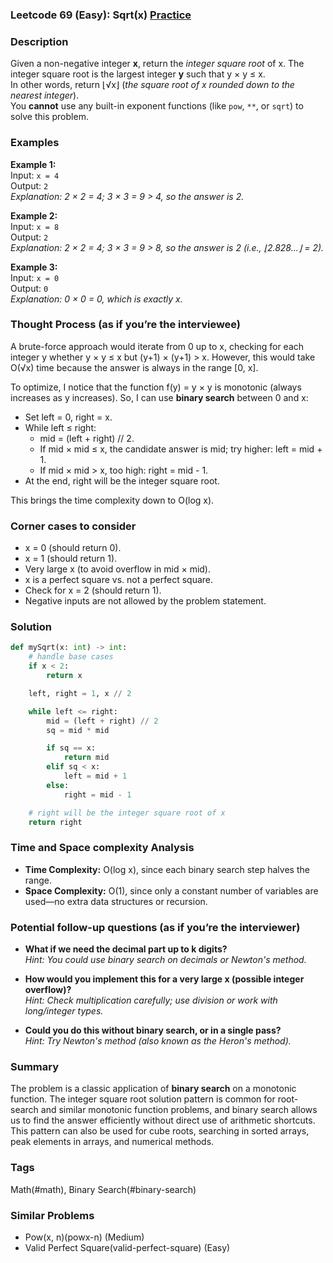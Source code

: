 ### Leetcode 69 (Easy): Sqrt(x) [Practice](https://leetcode.com/problems/sqrtx)

### Description  
Given a non-negative integer **x**, return the *integer square root* of x. The integer square root is the largest integer **y** such that y × y ≤ x.  
In other words, return ⌊√x⌋ (*the square root of x rounded down to the nearest integer*).  
You **cannot** use any built-in exponent functions (like `pow`, `**`, or `sqrt`) to solve this problem.

### Examples  

**Example 1:**  
Input: `x = 4`  
Output: `2`  
*Explanation: 2 × 2 = 4; 3 × 3 = 9 > 4, so the answer is 2.*

**Example 2:**  
Input: `x = 8`  
Output: `2`  
*Explanation: 2 × 2 = 4; 3 × 3 = 9 > 8, so the answer is 2 (i.e., ⌊2.828...⌋ = 2).*

**Example 3:**  
Input: `x = 0`  
Output: `0`  
*Explanation: 0 × 0 = 0, which is exactly x.*

### Thought Process (as if you’re the interviewee)  

A brute-force approach would iterate from 0 up to x, checking for each integer y whether y × y ≤ x but (y+1) × (y+1) > x. However, this would take O(√x) time because the answer is always in the range [0, x].

To optimize, I notice that the function f(y) = y × y is monotonic (always increases as y increases). So, I can use **binary search** between 0 and x:
- Set left = 0, right = x.
- While left ≤ right:
  - mid = (left + right) // 2.
  - If mid × mid ≤ x, the candidate answer is mid; try higher: left = mid + 1.
  - If mid × mid > x, too high: right = mid - 1.
- At the end, right will be the integer square root.

This brings the time complexity down to O(log x).

### Corner cases to consider  
- x = 0 (should return 0).
- x = 1 (should return 1).
- Very large x (to avoid overflow in mid × mid).
- x is a perfect square vs. not a perfect square.
- Check for x = 2 (should return 1).
- Negative inputs are not allowed by the problem statement.

### Solution

```python
def mySqrt(x: int) -> int:
    # handle base cases
    if x < 2:
        return x

    left, right = 1, x // 2

    while left <= right:
        mid = (left + right) // 2
        sq = mid * mid

        if sq == x:
            return mid
        elif sq < x:
            left = mid + 1
        else:
            right = mid - 1

    # right will be the integer square root of x
    return right
```

### Time and Space complexity Analysis  

- **Time Complexity:** O(log x), since each binary search step halves the range.
- **Space Complexity:** O(1), since only a constant number of variables are used—no extra data structures or recursion.

### Potential follow-up questions (as if you’re the interviewer)  

- **What if we need the decimal part up to k digits?**  
  *Hint: You could use binary search on decimals or Newton's method.*

- **How would you implement this for a very large x (possible integer overflow)?**  
  *Hint: Check multiplication carefully; use division or work with long/integer types.*

- **Could you do this without binary search, or in a single pass?**  
  *Hint: Try Newton's method (also known as the Heron's method).*

### Summary
The problem is a classic application of **binary search** on a monotonic function. The integer square root solution pattern is common for root-search and similar monotonic function problems, and binary search allows us to find the answer efficiently without direct use of arithmetic shortcuts. This pattern can also be used for cube roots, searching in sorted arrays, peak elements in arrays, and numerical methods.

### Tags
Math(#math), Binary Search(#binary-search)

### Similar Problems
- Pow(x, n)(powx-n) (Medium)
- Valid Perfect Square(valid-perfect-square) (Easy)
